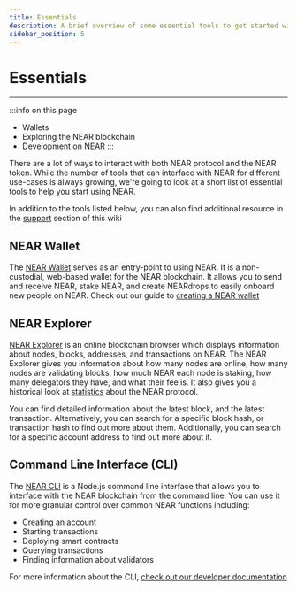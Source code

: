```yaml
---
title: Essentials
description: A brief overview of some essential tools to get started with NEAR
sidebar_position: 5
---
```


# Essentials
----

:::info on this page
* Wallets
* Exploring the NEAR blockchain
* Development on NEAR
:::

There are a lot of ways to interact with both NEAR protocol and the NEAR token.
While the number of tools that can interface with NEAR for different use-cases is always growing, we're going to look at a short list of essential tools to help you start using NEAR. 

In addition to the tools listed below, you can also find additional resource in the [support](development/tools-infrastructure) section of this wiki

## NEAR Wallet

The [NEAR Wallet](https://wallet.near.org) serves as an entry-point to using NEAR. 
It is a non-custodial, web-based wallet for the NEAR blockchain.
It allows you to send and receive NEAR, stake NEAR, and create NEARdrops to easily onboard new people on NEAR.
Check out our guide to [creating a NEAR wallet](overview/tokenomics/creating-a-near-wallet.md)

## NEAR Explorer

[NEAR Explorer](https://explorer.near.org/) is an online blockchain browser which displays information about nodes, blocks, addresses, and transactions on NEAR.
The NEAR Explorer gives you information about how many nodes are online, how many nodes are validating blocks, how much NEAR each node is staking, how many delegators they have, and what their fee is.
It also gives you a historical look at [statistics](https://explorer.near.org/stats) about the NEAR protocol.

You can find detailed information about the latest block, and the latest transaction.
Alternatively, you can search for a specific block hash, or transaction hash to find out more about them.
Additionally, you can search for a specific account address to find out more about it.

## Command Line Interface (CLI)

The [NEAR CLI](https://github.com/near/near-cli) is a Node.js command line interface that allows you to interface with the NEAR blockchain from the command line.
You can use it for more granular control over common NEAR functions including:

- Creating an account
- Starting transactions
- Deploying smart contracts
- Querying transactions
- Finding information about validators

For more information about the CLI, [check out our developer documentation](https://docs.near.org/tools/near-cli)

